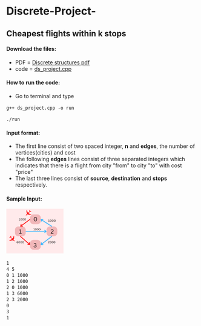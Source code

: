 # Discrete-Project-
## Cheapest flights within k stops
#### Download the files:
 - PDF = [Discrete structures pdf](https://github.com/SuyashGaurav/Discrete-Project-/blob/main/Discrete%20Structures%20Project%20(1).pdf)
 - code = [ds_project.cpp](https://github.com/SuyashGaurav/Discrete-Project-/blob/main/ds_project.cpp)
 
#### How to run the code:
- Go to terminal and type 
```
g++ ds_project.cpp -o run
```
```
./run
```
#### Input format:
 - The first line consist of two spaced integer, **n** and **edges**, the number of vertices(cities) and cost
 - The following **edges** lines consist of three separated integers which indicates that there is a flight from city "from" to city "to" with cost "price"
 - The last three lines consist of **source**, **destination** and **stops** respectively.
#### Sample Input:
<img src = "https://github.com/SuyashGaurav/Discrete-Project-/blob/main/graph1.png" width = "30%">

```
1
4 5
0 1 1000
1 2 1000
2 0 1000
1 3 6000
2 3 2000
0
3
1
```
